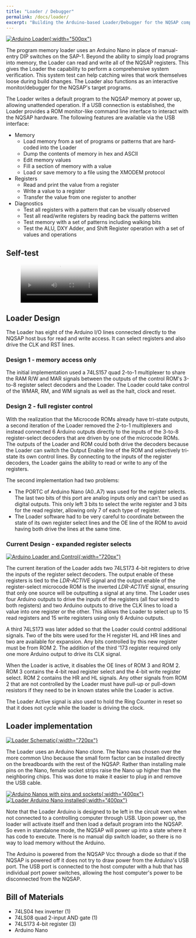 ```yaml
---
title: "Loader / Debugger"
permalink: /docs/loader/
excerpt: "Building the Arduino-based Loader/Debugger for the NQSAP computer"
---
```


[![Arduino Loader](../../assets/images/loader.jpg "loader"){:width="500px"}](../../assets/images/loader.jpg)

The program memory loader uses an Arduino Nano in place of manual-entry DIP switches on
the SAP-1.  Beyond the ability to simply load programs into memory, the Loader can read
and write all of the NQSAP registers.  This gives the Loader the capability to perform a
comprehensive system verification.  This system test can help catching wires that work
themselves loose during build changes.  The Loader also functions as an interactive
monitor/debugger for the NQSAP's target programs.

The Loader writes a default program to the NQSAP memory at power up, allowing unattended
operation.  If a USB connection is established, the Loader provides a ROM monitor-like
command line interface to interact with the NQSAP hardware.  The following features are
available via the USB interface:

* Memory
  * Load memory from a set of programs or patterns that are hard-coded into the Loader
  * Dump the contents of memory in hex and ASCII
  * Edit memory values
  * Fill a section of memory with a value
  * Load or save memory to a file using the XMODEM protocol
* Registers
  * Read and print the value from a register
  * Write a value to a register
  * Transfer the value from one register to another
* Diagnostics
  * Test all registers with a pattern that can be visually observed
  * Test all read/write registers by reading back the patterns written
  * Test memory with a set of patterns including walking bits
  * Test the ALU, DXY Adder, and Shift Register operation with a set of values and
  operations

## Self-test

<figure class="video_container">
  <video controls="true" width="50%" allowfullscreen="true" poster="../../assets/videos/self-test.png">
    <source src="../../assets/videos/self-test.mp4" type="video/mp4">
  </video>
</figure>

## Loader Design

The Loader has eight of the Arduino I/O lines connected directly to the NQSAP
host bus for read and write access.  It can select registers and also drive the CLK and
RST lines.

### Design 1 - memory access only

The initial implementation used a 74LS157 quad 2-to-1 multiplexer to share the RAM R/W and
MAR signals between the outputs of the control ROM's 3-to-8 register select decoders and
the Loader.  The Loader could take control of the WMAR, RM, and WM signals as well as the
halt, clock and reset.

### Design 2 - full register control

With the realization that the Microcode ROMs already have tri-state outputs, a second
iteration of the Loader removed the 2-to-1 multiplexers and instead connected 6 Arduino
outputs directly to the inputs of the 3-to-8 register-select decoders that are driven by
one of the microcode ROMs.  The outputs of the Loader and ROM could both drive the
decoders because the Loader can switch the Output Enable line of the ROM and selectively
tri-state its own control lines.  By connecting to the inputs of the register decoders,
the Loader gains the ability to read or write to any of the registers.

The second implementation had two problems:

* The PORTC of Arduino Nano (A0..A7) was used for the register selects.  The last two bits
of this port are analog inputs only and can't be used as digital outputs. This only left
3 bits to select the write register and 3 bits for the read register, allowing only 7
of each type of register.
* The Loader software had to be very careful to coordinate between the state of its own
register select lines and the OE line of the ROM to avoid having both drive the lines at
the same time.

### Current Design - expanded register selects

[![Arduino Loader and Control](../../assets/images/loader-and-control.jpg "loader and control logic"){:width="720px"}](../../assets/images/loader-and-control.jpg)

The current iteration of the Loader adds two 74LS173 4-bit registers to drive the inputs
of the register select decoders.  The output enable of these registers is tied to the
*LDR-ACTIVE* signal and the output enable of the register-select microcode ROM is the
inverted *LDR-ACTIVE* signal, ensuring that only one source will be outputting a signal at
any time. The Loader uses four Arduino outputs to drive the inputs of the registers (all
four wired to both registers) and two Arduino outputs to drive the CLK lines to load a
value into one register or the other.  This allows the Loader to select up to 15 read
registers and 15 write registers using only 6 Arduino outputs.  

A third 74LS173 was later added so that the Loader could control additional signals.  Two
of the bits were used for the H register HL and HR lines and two are available for
expansion.  Any bits controlled by this new register must be from ROM 2.  The addition of
the third '173 register required only one more Arduino output to drive its CLK signal.

When the Loader is active, it disables the OE lines of ROM 3 and ROM 2.  ROM 3 contains
the 4-bit read register select and the 4-bit write register select.  ROM 2 contains the
HR and HL signals.  Any other signals from ROM 2 that are not controlled by the Loader
must have pull-up or pull-down resistors if they need to be in known states while the
Loader is active.

The Loader Active signal is also used to hold the Ring Counter in reset so that it does
not cycle while the loader is driving the clock.

## Loader implementation

[![Loader Schematic](../../assets/images/loader-schematic.png "loader/debugger schematic logic"){:width="720px"}](../../assets/images/loader-schematic.png)

The Loader uses an Arduino Nano clone.  The Nano was chosen over the more common Uno
because the small form factor can be installed directly on the breadboards with the rest
of the NQSAP.  Rather than installing male pins on the Nano, female socket strips raise
the Nano up higher than the neighboring chips.  This was done to make it easier to plug in
and remove the USB cable.

[![Arduino Nanos with pins and sockets](../../assets/images/arduino-nanos.jpg "Arduino Nanos"){:width="400px"}](../../assets/images/arduino-nanos.jpg) [![Loader Arduino Nano installed](../../assets/images/loader-arduino.jpg "Loader Arduino"){:width="400px"}](../../assets/images/loader-arduino.jpg)

Note that the Loader Arduino is designed to be left in the circuit even when not connected
to a controlling computer through USB.  Upon power up, the loader will activate itself and
then load a default program into the NQSAP.  So even in standalone mode, the NQSAP will
power up into a state where it has code to execute.  There is no manual dip switch loader,
so there is no way to load memory without the Arduino.

The Arduino is powered from the NQSAP Vcc through a diode so that if the NQSAP is powered
off it does not try to draw power from the Arduino's USB port.  The USB port is connected
to the host computer with a hub that has individual port power switches, allowing the host
computer's power to be disconnected from the NQSAP.

## Bill of Materials

* 74LS04 hex inverter (1)
* 74LS08 quad 2-input AND gate (1)
* 74LS173 4-bit register (3)
* Arduino Nano
